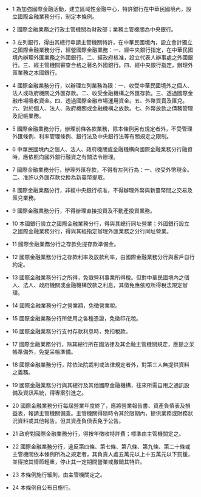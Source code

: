 * 1 為加強國際金融活動，建立區域性金融中心，特許銀行在中華民國境內，設立國際金融業務分行，制定本條例。

* 2 國際金融業務之行政主管機關為財政部；業務主管機關為中央銀行。

* 3 左列銀行，得由其總行申請主管機關特許，在中華民國境內，設立會計獨立之國際金融業務分行，經營國際金融業務：一、經中央銀行指定，在中華民國境內辦理外匯業務之外國銀行。二、經政府核准，設立代表人辦事處之外國銀行。三、經主管機關審查合格之著名外國銀行。四、經中央銀行指定，辦理外匯業務之本國銀行。

* 4 國際金融業務分行，以辦理左列業務為限：一、收受中華民國境外之個人、法人或政府機關之外匯存款。二、收受金融機構之外匯存款。三、透過國際金融市場吸收資金。四、透過國際金融市場運用資金。五、外幣買賣及匯兌。六、對於個人、法人、政府機關或金融機構之放款。七、外幣放款之債務管理及記帳業務。

* 5 國際金融業務分行，辦理前條各款業務，除本條例另有規定者外，不受管理外匯條例、利率管理條例、銀行法及中央銀行法等有關規定之限制。

* 6 中華民國境內之個人、法人、政府機關或金融機構向國際金融業務分行融資時，應依照向國外銀行融資之有關法令辦理。

* 7 國際金融業務分行，辦理外匯存款，不得有左列行為：一、收受外幣現金。二、准許以外匯存款兌換為新臺幣提取。

* 8 國際金融業務分行，非經中央銀行核准，不得辦理外幣與新臺幣間之交易及匯兌業務。

* 9 國際金融業務分行，不得辦理直接投資及不動產投資業務。

* 10 本國銀行設立之國際金融業務分行，得與其總行同址營業；外國銀行設立之國際金融業務分行，得與其經指定辦理外匯業務之分行同址營業。

* 11 國際金融業務分行之存款免提存款準備金。

* 12 國際金融業務分行之存款利率及放款利率，由國際金融業務分行與客戶自行約定。

* 13 國際金融業務分行之所得，免徵營利事業所得稅。但對中華民國境內之個人、法人、政府機關或金融機構放款之利息，其徵免應依照所得稅法規定辦理。

* 14 國際金融業務分行之營業額，免徵營業稅。

* 15 國際金融業務分行所使用之各種憑證，免徵印花稅。

* 16 國際金融業務分行支付存款利息時，免扣稅款。

* 17 國際金融業務分行，除其總行所在國法律及其金融主管機關規定，應提之呆帳準備外，免提呆帳準備。

* 18 國際金融業務分行，除依法院裁判或法律規定者外，對第三人無提供資料之義務。

* 19 國際金融業務分行與其總行及其他國際金融機構，往來所需自用之通訊設備及資訊系統，得專案引進之。

* 20 國際金融業務分行每屆營業年度終了，應將營業報告書、資產負債表及損益表，報請主管機關備查。主管機關得隨時令其於限期內，提供業務或財務狀況資料或其他報告。但其資產負債表免予公告。

* 21 政府對國際金融業務分行，得按年徵收特許費；標準由主管機關定之。

* 22 國際金融業務分行，違反第四條、第七條、第八條、第九條、第二十條或主管機關依本條例所為之規定者，其負責人處五萬元以上十五萬元以下罰鍰，並得按其情節輕重，停止其一定期間營業或撤銷其特許。

* 23 本條例施行細則，由主管機關定之。

* 24 本條例自公布日施行。

